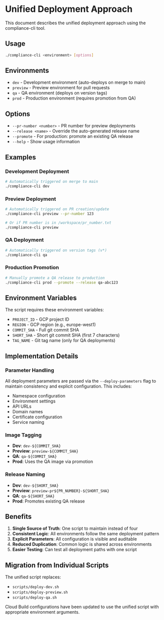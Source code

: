 # Unified Deployment Approach

This document describes the unified deployment approach using the compliance-cli tool.

## Usage

```bash
./compliance-cli <environment> [options]
```

## Environments

- `dev` - Development environment (auto-deploys on merge to main)
- `preview` - Preview environment for pull requests
- `qa` - QA environment (deploys on version tags)
- `prod` - Production environment (requires promotion from QA)

## Options

- `--pr-number <number>` - PR number for preview deployments
- `--release <name>` - Override the auto-generated release name
- `--promote` - For production: promote an existing QA release
- `--help` - Show usage information

## Examples

### Development Deployment
```bash
# Automatically triggered on merge to main
./compliance-cli dev
```

### Preview Deployment
```bash
# Automatically triggered on PR creation/update
./compliance-cli preview --pr-number 123

# Or if PR number is in /workspace/pr_number.txt
./compliance-cli preview
```

### QA Deployment
```bash
# Automatically triggered on version tags (v*)
./compliance-cli qa
```

### Production Promotion
```bash
# Manually promote a QA release to production
./compliance-cli prod --promote --release qa-abc123
```

## Environment Variables

The script requires these environment variables:
- `PROJECT_ID` - GCP project ID
- `REGION` - GCP region (e.g., europe-west1)
- `COMMIT_SHA` - Full git commit SHA
- `SHORT_SHA` - Short git commit SHA (first 7 characters)
- `TAG_NAME` - Git tag name (only for QA deployments)

## Implementation Details

### Parameter Handling

All deployment parameters are passed via the `--deploy-parameters` flag to maintain consistency and explicit configuration. This includes:

- Namespace configuration
- Environment settings
- API URLs
- Domain names
- Certificate configuration
- Service naming

### Image Tagging

- **Dev**: `dev-${COMMIT_SHA}`
- **Preview**: `preview-${COMMIT_SHA}`
- **QA**: `qa-${COMMIT_SHA}`
- **Prod**: Uses the QA image via promotion

### Release Naming

- **Dev**: `dev-${SHORT_SHA}`
- **Preview**: `preview-pr${PR_NUMBER}-${SHORT_SHA}`
- **QA**: `qa-${SHORT_SHA}`
- **Prod**: Promotes existing QA release

## Benefits

1. **Single Source of Truth**: One script to maintain instead of four
2. **Consistent Logic**: All environments follow the same deployment pattern
3. **Explicit Parameters**: All configuration is visible and auditable
4. **Reduced Duplication**: Common logic is shared across environments
5. **Easier Testing**: Can test all deployment paths with one script

## Migration from Individual Scripts

The unified script replaces:
- `scripts/deploy-dev.sh`
- `scripts/deploy-preview.sh`
- `scripts/deploy-qa.sh`

Cloud Build configurations have been updated to use the unified script with appropriate environment arguments.
